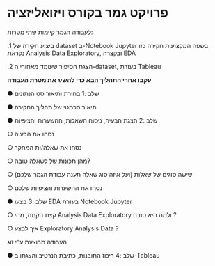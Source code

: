 # פרויקט גמר בקורס ויזואליזציה

לעבודה הגמר קיימות שתי מטרות:

.1 ביצוע חקירה של dataset ב-Notebook Jupyter
בשפה המקצועית חקירה כזו נקראת Analysis Data Exploratory, ובקצרה EDA

.2 הצגת הסיפור שעומד מאחורי ה-dataset, בעזרת Tableau

**עקבו אחרי התהליך הבא כדי להשיג את מטרת העבודה**


● שלב :1 בחירת ותיאור סט הנתונים

●  תיאור סכמטי של תהליך החקירה

● שלב :2 הצגת הבעיה, ניסוח השאלות, ההשערות והציפיות

  ○ נסחו את הבעיה
  
  ○ נסחו את שאלה/ות המחקר
  
  ○ מהן תכונות של לשאלה טובה?
  
  ○ שישה סוגים של שאלות (ועל איזה סוג שאלה תענה עבודת הגמר שלכם)
  
  ○ נסחו את ההשערות והציפיות שלכם
  
  ● שלב :3 בצעו EDA בעזרת Notebook Jupyter
  
   ○ קצת הקמה, מהי Analysis Data Exploratory  ולמה היא טובה ? 
   
   ○ איך לבצע Exploratory Analysis Data ?
   

העבודה מבוצעת ע"י זוג



    
● שלב :4 ריכוז התובנות, כתיבת הנרטיב והצגתו ב-Tableau
